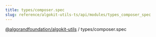 ```yaml
---
title: types/composer.spec
slug: reference/algokit-utils-ts/api/modules/types_composer_spec
---
```

[@algorandfoundation/algokit-utils](/reference/algokit-utils-ts/api/overview) / types/composer.spec